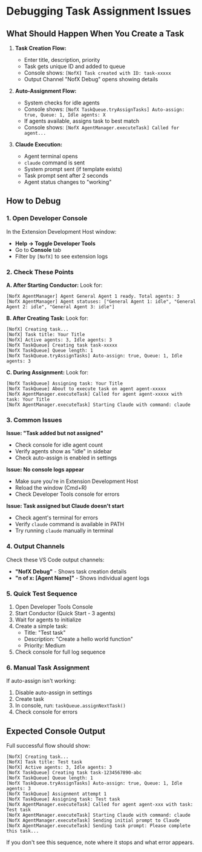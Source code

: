 # Debugging Task Assignment Issues

## What Should Happen When You Create a Task

1. **Task Creation Flow:**
   - Enter title, description, priority
   - Task gets unique ID and added to queue
   - Console shows: `[NofX] Task created with ID: task-xxxxx`
   - Output Channel "NofX Debug" opens showing details

2. **Auto-Assignment Flow:**
   - System checks for idle agents
   - Console shows: `[NofX TaskQueue.tryAssignTasks] Auto-assign: true, Queue: 1, Idle agents: X`
   - If agents available, assigns task to best match
   - Console shows: `[NofX AgentManager.executeTask] Called for agent...`

3. **Claude Execution:**
   - Agent terminal opens
   - `claude` command is sent
   - System prompt sent (if template exists)
   - Task prompt sent after 2 seconds
   - Agent status changes to "working"

## How to Debug

### 1. Open Developer Console
In the Extension Development Host window:
- **Help → Toggle Developer Tools**
- Go to **Console** tab
- Filter by `[NofX]` to see extension logs

### 2. Check These Points

**A. After Starting Conductor:**
Look for:
```
[NofX AgentManager] Agent General Agent 1 ready. Total agents: 3
[NofX AgentManager] Agent statuses: ["General Agent 1: idle", "General Agent 2: idle", "General Agent 3: idle"]
```

**B. After Creating Task:**
Look for:
```
[NofX] Creating task...
[NofX] Task title: Your Title
[NofX] Active agents: 3, Idle agents: 3
[NofX TaskQueue] Creating task task-xxxxx
[NofX TaskQueue] Queue length: 1
[NofX TaskQueue.tryAssignTasks] Auto-assign: true, Queue: 1, Idle agents: 3
```

**C. During Assignment:**
Look for:
```
[NofX TaskQueue] Assigning task: Your Title
[NofX TaskQueue] About to execute task on agent agent-xxxxx
[NofX AgentManager.executeTask] Called for agent agent-xxxxx with task: Your Title
[NofX AgentManager.executeTask] Starting Claude with command: claude
```

### 3. Common Issues

**Issue: "Task added but not assigned"**
- Check console for idle agent count
- Verify agents show as "idle" in sidebar
- Check auto-assign is enabled in settings

**Issue: No console logs appear**
- Make sure you're in Extension Development Host
- Reload the window (Cmd+R)
- Check Developer Tools console for errors

**Issue: Task assigned but Claude doesn't start**
- Check agent's terminal for errors
- Verify `claude` command is available in PATH
- Try running `claude` manually in terminal

### 4. Output Channels

Check these VS Code output channels:
- **"NofX Debug"** - Shows task creation details
- **"n of x: [Agent Name]"** - Shows individual agent logs

### 5. Quick Test Sequence

1. Open Developer Tools Console
2. Start Conductor (Quick Start - 3 agents)
3. Wait for agents to initialize
4. Create a simple task:
   - Title: "Test task"
   - Description: "Create a hello world function"
   - Priority: Medium
5. Check console for full log sequence

### 6. Manual Task Assignment

If auto-assign isn't working:
1. Disable auto-assign in settings
2. Create task
3. In console, run: `taskQueue.assignNextTask()`
4. Check console for errors

## Expected Console Output

Full successful flow should show:
```
[NofX] Creating task...
[NofX] Task title: Test task
[NofX] Active agents: 3, Idle agents: 3
[NofX TaskQueue] Creating task task-1234567890-abc
[NofX TaskQueue] Queue length: 1
[NofX TaskQueue.tryAssignTasks] Auto-assign: true, Queue: 1, Idle agents: 3
[NofX TaskQueue] Assignment attempt 1
[NofX TaskQueue] Assigning task: Test task
[NofX AgentManager.executeTask] Called for agent agent-xxx with task: Test task
[NofX AgentManager.executeTask] Starting Claude with command: claude
[NofX AgentManager.executeTask] Sending initial prompt to Claude
[NofX AgentManager.executeTask] Sending task prompt: Please complete this task...
```

If you don't see this sequence, note where it stops and what error appears.